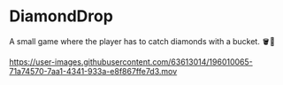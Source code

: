 # DiamondDrop
A small game where the player has to catch diamonds with a bucket. 🪣💎

https://user-images.githubusercontent.com/63613014/196010065-71a74570-7aa1-4341-933a-e8f867ffe7d3.mov
